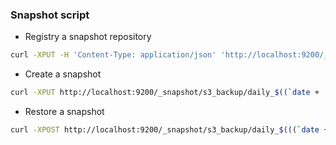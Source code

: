 ### Snapshot script

- Registry a snapshot repository
```bash
curl -XPUT -H 'Content-Type: application/json' 'http://localhost:9200/_snapshot/s3_backup' -d '{"type": "s3", "settings": { "bucket": "bucket_name"}}'
```

- Create a snapshot
```bash
curl -XPUT http://localhost:9200/_snapshot/s3_backup/daily_$((`date + '%j'` % 4))?wait_for_completion=true
```

- Restore a snapshot
```bash
curl -XPOST http://localhost:9200/_snapshot/s3_backup/daily_$(((`date + '%j'` - 1) % 4))/_restore
```
